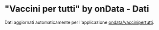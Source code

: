 # "Vaccini per tutti" by onData - Dati

Dati aggiornati automaticamente per l'applicazione [ondata/vaccinipertutti](https://github.com/ondata/vaccinipertutti/).
